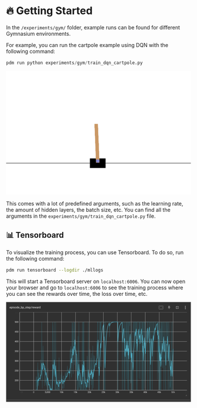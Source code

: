 # 🔥 Getting Started

In the `/experiments/gym/` folder, example runs can be found for different Gymnasium environments.

For example, you can run the cartpole example using DQN with the following command:

```python
pdm run python experiments/gym/train_dqn_cartpole.py
```

![Alt Text](cart_pole.gif)

This comes with a lot of predefined arguments, such as the learning rate, the amount of hidden layers, the batch size, etc. You can find all the arguments in the `experiments/gym/train_dqn_cartpole.py` file.

## 📊 Tensorboard

To visualize the training process, you can use Tensorboard. To do so, run the following command:

```bash
pdm run tensorboard --logdir ./mllogs
```

This will start a Tensorboard server on `localhost:6006`. You can now open your browser and go to `localhost:6006` to see the training process where you can see the rewards over time, the loss over time, etc.

![Alt Text](tensorboard.png)
